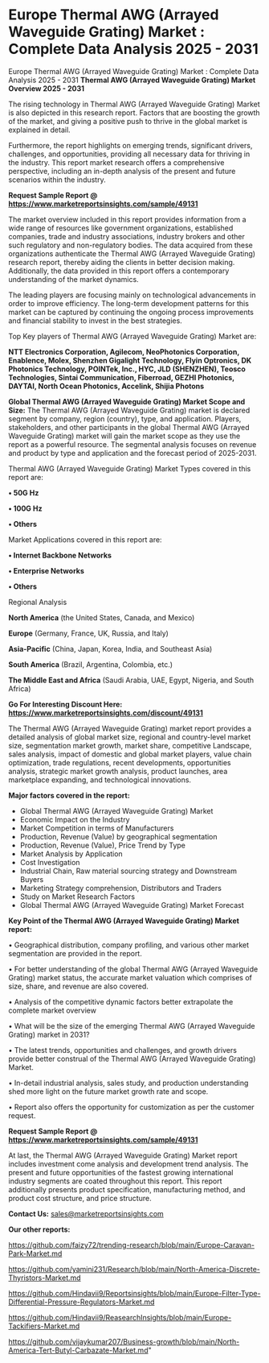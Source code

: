 # Europe Thermal AWG (Arrayed Waveguide Grating) Market : Complete Data Analysis 2025 - 2031
Europe Thermal AWG (Arrayed Waveguide Grating) Market : Complete Data Analysis 2025 - 2031
<Strong> Thermal AWG (Arrayed Waveguide Grating) Market Overview 2025 - 2031</strong>

The rising technology in Thermal AWG (Arrayed Waveguide Grating) Market is also depicted in this research report. Factors that are boosting the growth of the market, and giving a positive push to thrive in the global market is explained in detail.

Furthermore, the report highlights on emerging trends, significant drivers, challenges, and opportunities, providing all necessary data for thriving in the industry. This report market research offers a comprehensive perspective, including an in-depth analysis of the present and future scenarios within the industry.

<strong>Request Sample Report @ <a href=https://www.marketreportsinsights.com/sample/49131>https://www.marketreportsinsights.com/sample/49131</a></strong>

The market overview included in this report provides information from a wide range of resources like government organizations, established companies, trade and industry associations, industry brokers and other such regulatory and non-regulatory bodies. The data acquired from these organizations authenticate the Thermal AWG (Arrayed Waveguide Grating) research report, thereby aiding the clients in better decision making. Additionally, the data provided in this report offers a contemporary understanding of the market dynamics.

The leading players are focusing mainly on technological advancements in order to improve efficiency. The long-term development patterns for this market can be captured by continuing the ongoing process improvements and financial stability to invest in the best strategies.

Top Key players of Thermal AWG (Arrayed Waveguide Grating) Market are:

<strong>NTT Electronics Corporation, Agilecom, NeoPhotonics Corporation, Enablence, Molex, Shenzhen Gigalight Technology, Flyin Optronics, DK Photonics Technology, POINTek, Inc., HYC, JLD (SHENZHEN), Teosco Technologies, Sintai Communication, Fiberroad, GEZHI Photonics, DAYTAI, North Ocean Photonics, Accelink, Shijia Photons</strong>

<strong><b>Global Thermal AWG (Arrayed Waveguide Grating) Market Scope and Size:</b></strong>
The Thermal AWG (Arrayed Waveguide Grating) market is declared segment by company, region (country), type, and application. Players, stakeholders, and other participants in the global Thermal AWG (Arrayed Waveguide Grating) market will gain the market scope as they use the report as a powerful resource. The segmental analysis focuses on revenue and product by type and application and the forecast period of 2025-2031.

Thermal AWG (Arrayed Waveguide Grating) Market Types covered in this report are:

<strong>•  50G Hz

•  100G Hz

•  Others</strong>

Market Applications covered in this report are:

<strong>•  Internet Backbone Networks

•  Enterprise Networks

•  Others</strong> 

Regional Analysis

<strong>North America</strong> (the United States, Canada, and Mexico)

<strong>Europe</strong> (Germany, France, UK, Russia, and Italy)

<strong>Asia-Pacific</strong> (China, Japan, Korea, India, and Southeast Asia)

<strong>South America</strong> (Brazil, Argentina, Colombia, etc.)

<strong>The Middle East and Africa</strong> (Saudi Arabia, UAE, Egypt, Nigeria, and South Africa)

<strong>Go For Interesting Discount Here: <a href=https://www.marketreportsinsights.com/discount/49131>https://www.marketreportsinsights.com/discount/49131</a></strong>

The Thermal AWG (Arrayed Waveguide Grating) market report provides a detailed analysis of global market size, regional and country-level market size, segmentation market growth, market share, competitive Landscape, sales analysis, impact of domestic and global market players, value chain optimization, trade regulations, recent developments, opportunities analysis, strategic market growth analysis, product launches, area marketplace expanding, and technological innovations.

<strong><b>Major factors covered in the report:</b></strong>
<ul>
  <li>Global Thermal AWG (Arrayed Waveguide Grating) Market </li>
  <li>Economic Impact on the Industry</li>
  <li>Market Competition in terms of Manufacturers</li>
  <li>Production, Revenue (Value) by geographical segmentation</li>
  <li>Production, Revenue (Value), Price Trend by Type</li>
  <li>Market Analysis by Application</li>
  <li>Cost Investigation</li>
  <li>Industrial Chain, Raw material sourcing strategy and Downstream Buyers</li>
  <li>Marketing Strategy comprehension, Distributors and Traders</li>
  <li>Study on Market Research Factors</li>
  <li>Global Thermal AWG (Arrayed Waveguide Grating) Market Forecast</li>
</ul>

<strong><b>Key Point of the Thermal AWG (Arrayed Waveguide Grating) Market report:</b></strong>

• Geographical distribution, company profiling, and various other market segmentation are provided in the report.

• For better understanding of the global Thermal AWG (Arrayed Waveguide Grating) market status, the accurate market valuation which comprises of size, share, and revenue are also covered.

• Analysis of the competitive dynamic factors better extrapolate the complete market overview

• What will be the size of the emerging Thermal AWG (Arrayed Waveguide Grating) market in 2031?

• The latest trends, opportunities and challenges, and growth drivers provide better construal of the Thermal AWG (Arrayed Waveguide Grating) Market.

• In-detail industrial analysis, sales study, and production understanding shed more light on the future market growth rate and scope.

• Report also offers the opportunity for customization as per the customer request.

<strong>Request Sample Report @ <a href=https://www.marketreportsinsights.com/sample/49131>https://www.marketreportsinsights.com/sample/49131</a></strong>

At last, the Thermal AWG (Arrayed Waveguide Grating) Market report includes investment come analysis and development trend analysis. The present and future opportunities of the fastest growing international industry segments are coated throughout this report. This report additionally presents product specification, manufacturing method, and product cost structure, and price structure.

<strong>Contact Us:</strong>
sales@marketreportsinsights.com

<strong>Our other reports:</strong>

<a href=https://github.com/faizy72/trending-research/blob/main/Europe-Caravan-Park-Market.md>https://github.com/faizy72/trending-research/blob/main/Europe-Caravan-Park-Market.md</a>

<a href=https://github.com/yamini231/Research/blob/main/North-America-Discrete-Thyristors-Market.md>https://github.com/yamini231/Research/blob/main/North-America-Discrete-Thyristors-Market.md</a>

<a href=https://github.com/Hindavii9/Reportsinsights/blob/main/Europe-Filter-Type-Differential-Pressure-Regulators-Market.md>https://github.com/Hindavii9/Reportsinsights/blob/main/Europe-Filter-Type-Differential-Pressure-Regulators-Market.md</a>

<a href=https://github.com/Hindavii9/ReasearchInsights/blob/main/Europe-Tackifiers-Market.md>https://github.com/Hindavii9/ReasearchInsights/blob/main/Europe-Tackifiers-Market.md</a>

<a href=https://github.com/vijaykumar207/Business-growth/blob/main/North-America-Tert-Butyl-Carbazate-Market.md>https://github.com/vijaykumar207/Business-growth/blob/main/North-America-Tert-Butyl-Carbazate-Market.md</a>"
